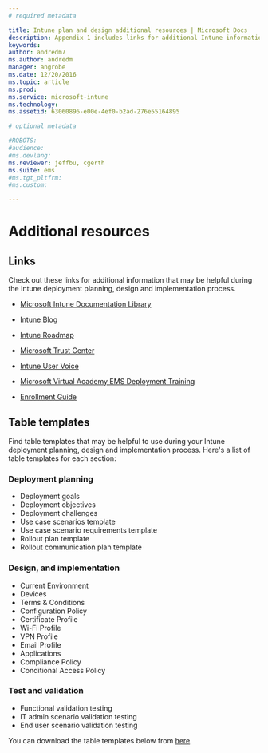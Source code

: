 ```yaml
---
# required metadata

title: Intune plan and design additional resources | Microsoft Docs
description: Appendix 1 includes links for additional Intune information that might be helpful during the Intune deployment planning and implementation process.
keywords:
author: andredm7
ms.author: andredm
manager: angrobe
ms.date: 12/20/2016
ms.topic: article
ms.prod:
ms.service: microsoft-intune
ms.technology:
ms.assetid: 63060896-e00e-4ef0-b2ad-276e55164895

# optional metadata

#ROBOTS:
#audience:
#ms.devlang:
ms.reviewer: jeffbu, cgerth
ms.suite: ems
#ms.tgt_pltfrm:
#ms.custom:

---
```


# Additional resources

## Links

Check out these links for additional information that may be helpful during the Intune deployment planning, design and implementation process.

-   [Microsoft Intune Documentation Library](https://docs.microsoft.com/intune/)

-   [Intune Blog](https://blogs.technet.microsoft.com/enterprisemobility/)

-   [Intune Roadmap ](https://www.microsoft.com/server-cloud/roadmap/)

-   [Microsoft Trust Center](http://www.microsoft.com/TrustCenter/default.aspx)

-   [Intune User Voice](http://microsoftintune.uservoice.com/)

-   [Microsoft Virtual Academy EMS Deployment Training](https://mva.microsoft.com/en-US/training-courses/deploying-microsoft-enterprise-mobility-suite-16408?l=wjq9vmwvD_5805996570)

-   [Enrollment Guide](https://gallery.technet.microsoft.com/Intune-End-User-Enrollment-3a0c9b0c?WT.mc_id=Blog_Intune_General_PCIT)

## Table templates

Find table templates that may be helpful to use during your Intune deployment planning, design and implementation process. Here's a list of table templates for each section:

### Deployment planning

- Deployment goals
- Deployment objectives
- Deployment challenges
- Use case scenarios template
- Use case scenario requirements template
- Rollout plan template
- Rollout communication plan template

### Design, and implementation

- Current Environment
- Devices
- Terms & Conditions
- Configuration Policy
- Certificate Profile
- Wi-Fi Profile
- VPN Profile
- Email Profile
- Applications
- Compliance Policy
- Conditional Access Policy

### Test and validation

- Functional validation testing
- IT admin scenario validation testing
- End user scenario validation testing

You can download the table templates below from [here](https://gallery.technet.microsoft.com/Intune-deployment-planning-fae156c2?redir=0).